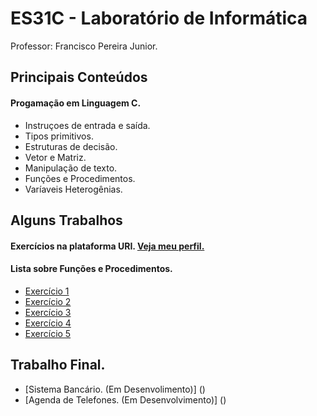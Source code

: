 # ES31C - Laboratório de Informática
Professor: Francisco Pereira Junior.

## Principais Conteúdos

#### Progamação em Linguagem C.
* Instruçoes de entrada e saída.
* Tipos primitivos.
* Estruturas de decisão.
* Vetor e Matriz.
* Manipulação de texto.
* Funções e Procedimentos.
* Varíaveis Heterogênias.


## Alguns Trabalhos

#### Exercícios na plataforma URI. [Veja meu perfil.](https://www.urionlinejudge.com.br/judge/pt/profile/337238)

#### Lista sobre Funções e Procedimentos.
* [Exercício 1]()
* [Exercício 2]()
* [Exercício 3]()
* [Exercício 4]()
* [Exercício 5]()

## Trabalho Final.
* [Sistema Bancário. (Em Desenvolimento)] ()
* [Agenda de Telefones. (Em Desenvolvimento)] ()
